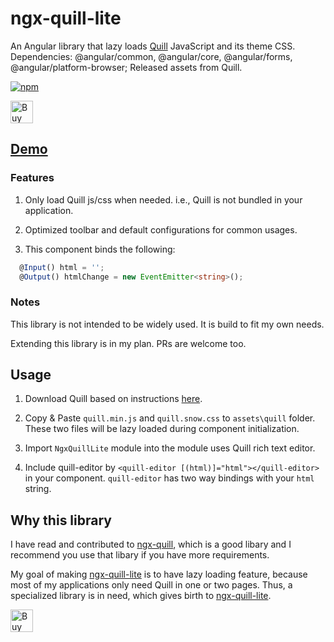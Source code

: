 # ngx-quill-lite

An Angular library that lazy loads [Quill](https://quilljs.com/) JavaScript and its theme CSS.
Dependencies: @angular/common, @angular/core, @angular/forms, @angular/platform-browser; Released assets from Quill.

[![npm](https://img.shields.io/npm/v/ngx-quill-lite.svg?style=flat-square)](https://www.npmjs.com/package/ngx-quill-lite)

<a href='https://ko-fi.com/changhuixu' target='_blank'><img height='36' style='border:0px;height:36px;' src='https://cdn.ko-fi.com/cdn/kofi3.png?v=2' border='0' alt='Buy Me a Coffee at ko-fi.com' /></a>

## [Demo](https://ngx-quill-editor.netlify.com/)

### Features

1. Only load Quill js/css when needed. i.e., Quill is not bundled in your application.

1. Optimized toolbar and default configurations for common usages.

1. This component binds the following:

```TypeScript
  @Input() html = '';
  @Output() htmlChange = new EventEmitter<string>();
```

### Notes

This library is not intended to be widely used. It is build to fit my own needs.

Extending this library is in my plan. PRs are welcome too.

## Usage

1. Download Quill based on instructions [here](https://quilljs.com/docs/download/).

1. Copy & Paste `quill.min.js` and `quill.snow.css` to `assets\quill` folder. These two files will be lazy loaded during component initialization.

1. Import `NgxQuillLite` module into the module uses Quill rich text editor.

1. Include quill-editor by `<quill-editor [(html)]="html"></quill-editor>` in your component. `quill-editor` has two way bindings with your `html` string.

## Why this library

I have read and contributed to [ngx-quill](https://github.com/KillerCodeMonkey/ngx-quill), which is a good libary and I recommend you use that libary if you have more requirements.

My goal of making [ngx-quill-lite](https://github.com/changhuixu/ngx-quill-lite) is to have lazy loading feature, because most of my applications only need Quill in one or two pages. Thus, a specialized library is in need, which gives birth to [ngx-quill-lite](https://github.com/changhuixu/ngx-quill-lite).

<a href='https://ko-fi.com/changhuixu' target='_blank'><img height='36' style='border:0px;height:36px;' src='https://cdn.ko-fi.com/cdn/kofi3.png?v=2' border='0' alt='Buy Me a Coffee at ko-fi.com' /></a>
